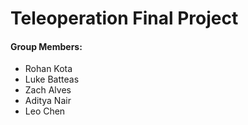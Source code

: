 # Teleoperation Final Project

#### Group Members:
- Rohan Kota
- Luke Batteas
- Zach Alves
- Aditya Nair
- Leo Chen